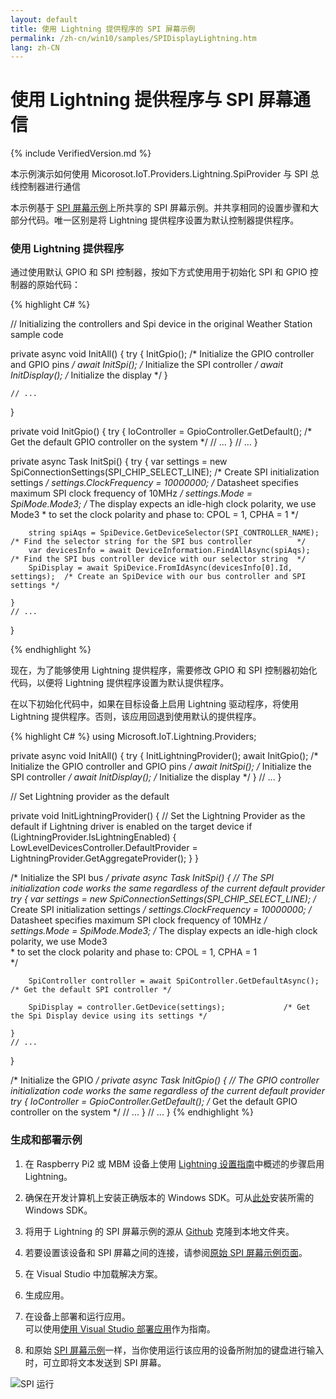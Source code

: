```yaml
---
layout: default
title: 使用 Lightning 提供程序的 SPI 屏幕示例
permalink: /zh-cn/win10/samples/SPIDisplayLightning.htm
lang: zh-CN
---
```


# 使用 Lightning 提供程序与 SPI 屏幕通信

{% include VerifiedVersion.md %}

本示例演示如何使用 Micorosot.IoT.Providers.Lightning.SpiProvider 与 SPI 总线控制器进行通信

本示例基于 [SPI 屏幕示例]({{site.baseurl}}/{{page.lang}}/win10/samples/SPIDisplay.htm)上所共享的 SPI 屏幕示例。并共享相同的设置步骤和大部分代码。唯一区别是将 Lightning 提供程序设置为默认控制器提供程序。

### 使用 Lightning 提供程序

通过使用默认 GPIO 和 SPI 控制器，按如下方式使用用于初始化 SPI 和 GPIO 控制器的原始代码：

{% highlight C# %}

// Initializing the controllers and Spi device in the original Weather Station sample code

private async void InitAll()
{
    try
    {
        InitGpio();             /* Initialize the GPIO controller and GPIO pins */
        await InitSpi();        /* Initialize the SPI controller                */
        await InitDisplay();    /* Initialize the display                       */
    }

    // ...
}

private void InitGpio()
{
    try
    {
        IoController = GpioController.GetDefault(); /* Get the default GPIO controller on the system */
        // ...
    }
    // ...
}

private async Task InitSpi()
{
    try
    {
        var settings = new SpiConnectionSettings(SPI_CHIP_SELECT_LINE); /* Create SPI initialization settings                               */
        settings.ClockFrequency = 10000000;                             /* Datasheet specifies maximum SPI clock frequency of 10MHz         */
        settings.Mode = SpiMode.Mode3;                                  /* The display expects an idle-high clock polarity, we use Mode3
                                                                         * to set the clock polarity and phase to: CPOL = 1, CPHA = 1
                                                                         */

        string spiAqs = SpiDevice.GetDeviceSelector(SPI_CONTROLLER_NAME);       /* Find the selector string for the SPI bus controller          */
        var devicesInfo = await DeviceInformation.FindAllAsync(spiAqs);         /* Find the SPI bus controller device with our selector string  */
        SpiDisplay = await SpiDevice.FromIdAsync(devicesInfo[0].Id, settings);  /* Create an SpiDevice with our bus controller and SPI settings */

    }
    // ...
}

{% endhighlight %}

现在，为了能够使用 Lightning 提供程序，需要修改 GPIO 和 SPI 控制器初始化代码，以便将 Lightning 提供程序设置为默认提供程序。

在以下初始化代码中，如果在目标设备上启用 Lightning 驱动程序，将使用 Lightning 提供程序。否则，该应用回退到使用默认的提供程序。

{% highlight C# %}
using Microsoft.IoT.Lightning.Providers;

private async void InitAll()
{
    try
    {
        InitLightningProvider();
        await InitGpio();       /* Initialize the GPIO controller and GPIO pins */
        await InitSpi();        /* Initialize the SPI controller                */
        await InitDisplay();    /* Initialize the display                       */
    }
    // ...
}

// Set Lightning provider as the default

private void InitLightningProvider()
{
    // Set the Lightning Provider as the default if Lightning driver is enabled on the target device
    if (LightningProvider.IsLightningEnabled)
    {
        LowLevelDevicesController.DefaultProvider = LightningProvider.GetAggregateProvider();
    }
}

/* Initialize the SPI bus */
private async Task InitSpi()
{
    // The SPI initialization code works the same regardless of the current default provider
    try
    {
        var settings = new SpiConnectionSettings(SPI_CHIP_SELECT_LINE); /* Create SPI initialization settings                               */
        settings.ClockFrequency = 10000000;                             /* Datasheet specifies maximum SPI clock frequency of 10MHz         */
        settings.Mode = SpiMode.Mode3;                                  /* The display expects an idle-high clock polarity, we use Mode3    
                                                                            * to set the clock polarity and phase to: CPOL = 1, CPHA = 1         
                                                                            */

        SpiController controller = await SpiController.GetDefaultAsync();     /* Get the default SPI controller */

        SpiDisplay = controller.GetDevice(settings);             /* Get the Spi Display device using its settings */

    }
    // ...
}


/* Initialize the GPIO */
private async Task InitGpio()
{
    // The GPIO controller initialization code works the same regardless of the current default provider
    try
    {
        IoController = GpioController.GetDefault(); /* Get the default GPIO controller on the system */
        // ...
    }
    // ...
}
{% endhighlight %}

### 生成和部署示例

1. 在 Raspberry Pi2 或 MBM 设备上使用 [Lightning 设置指南]({{site.baseurl}}/{{page.lang}}/win10/LightningSetup.htm)中概述的步骤启用 Lightning。

1. 确保在开发计算机上安装正确版本的 Windows SDK。可从[此处](https://dev.windows.com/zh-cn/downloads/windows-10-developer-preview)安装所需的 Windows SDK。

1. 将用于 Lightning 的 SPI 屏幕示例的源从 [Github](https://github.com/ms-iot/BusProviders/tree/develop/Microsoft.IoT.Lightning.Providers) 克隆到本地文件夹。

1. 若要设置该设备和 SPI 屏幕之间的连接，请参阅[原始 SPI 屏幕示例页面]({{site.baseurl}}/{{page.lang}}/win10/samples/SPIDisplay.htm)。

1. 在 Visual Studio 中加载解决方案。

1. 生成应用。

1. 在设备上部署和运行应用。<br/> 可以使用[使用 Visual Studio 部署应用]({{site.baseurl}}/{{page.lang}}/win10/AppDeployment.htm)作为指南。

1. 和原始 [SPI 屏幕示例]({{site.baseurl}}/{{page.lang}}/win10/samples/SPIDisplay.htm)一样，当你使用运行该应用的设备所附加的键盘进行输入时，可立即将文本发送到 SPI 屏幕。

![SPI 运行]({{site.baseurl}}/Resources/images/SPIDisplay/spidisplay_screenshot.png)
